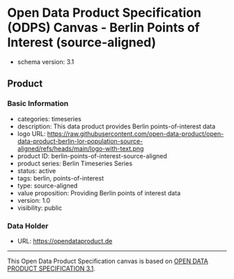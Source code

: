 
# Open Data Product Specification (ODPS) Canvas - Berlin Points of Interest (source-aligned)

* schema version: 3.1
## Product

### Basic Information

* categories: timeseries
* description: This data product provides Berlin points-of-interest data
* logo URL: https://raw.githubusercontent.com/open-data-product/open-data-product-berlin-lor-population-source-aligned/refs/heads/main/logo-with-text.png
* product ID: berlin-points-of-interest-source-aligned
* product series: Berlin Timeseries Series
* status: active
* tags: berlin, points-of-interest
* type: source-aligned
* value proposition: Providing Berlin points of interest data
* version: 1.0
* visibility: public

### Data Holder

* URL: https://opendataproduct.de


---
This Open Data Product Specification canvas is based on [OPEN DATA PRODUCT SPECIFICATION 3.1](https://opendataproducts.org/v3.1/#open-data-product-specification-3-1).